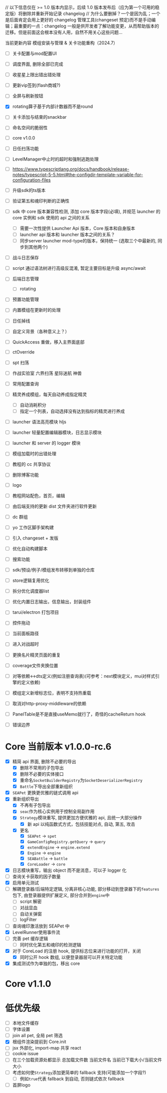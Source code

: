 // 以下信息仅在 >= 1.0 版本内显示，后续 1.0 版本发布后（应为第一个可用的稳定版）将删除并重新开始记录 changelog
// 为什么要删掉？一个是因为乱；一个是后面肯定会用上更好的 changelog 管理工具(changeset 预定)而不是手动编辑；最重要的一点：changelog 一般是供开发者了解功能变更，从而帮助版本的迁移。但是前面这会根本没有人用，自然不用关心这些问题...

当前更新内容 模组安装与管理 & 关卡功能重构（2024.7）

- [ ] 关卡配置与mod配置UI
- [ ] 调度界面, 删除全部已完成
- [ ] 收星星上限出错出错处理
- [ ] 更新vip签到(flash商城?)
- [ ] 全屏与刷新按钮
- [x] rotating算子基于内部计数器而不是round
- [ ] 关卡添加与结束的snackbar
- [ ] 命名空间的脆弱性
- [ ] core v1.0.0
- [ ] 日任扫荡功能
- [ ] LevelManager中止时的超时和强制逃跑处理

- [ ] https://www.typescriptlang.org/docs/handbook/release-notes/typescript-5-5.html#the-configdir-template-variable-for-configuration-files
- [ ] 升级sdk的ts版本
- [ ] 验证第五和魂印判断的正确性
- [ ] sdk 中 core 版本兼容性检测, 添加 core 版本字段(必填), 并规范 launcher 的 core 实例和 sdk 使用的 api 之间的关系
  - [ ] 需要一次性提供 Launcher Api 版本，Core 版本和自身版本
  - [ ] launcher api 版本和 launcher 版本之间的关系？
  - [ ] 同步server launcher mod-type的版本，保持统一 (选取三个中最新的, 同步到其他两个)
- [ ] 战斗日志保存
- [ ] script 通过语法树进行高级反混淆, 暂定主要目标是升级 async/await
- [ ] 后端日志管理
  - [ ] rotating
- [ ] 预置功能管理
- [ ] 内置模组在更新时的处理
- [ ] 日任掉线
- [ ] 自定义背景（各种意义上？）
- [ ] QuickAccess 重做，移入主界面底部
- [ ] ctOverride
- [ ] spt 扫荡
- [ ] 作战实验室 六界扫荡 星际迷航 神兽
- [ ] 常用配置查询
- [ ] 精灵养成模组，每天自动养成指定精灵
  - [ ] 自动消耗积分
  - [ ] 指定一个列表，自动选择没有达到指标的精灵进行养成
- [ ] launcher 语法高亮模块 hljs
- [ ] launcher 轻量配置编辑器模块，日志显示模块
- [ ] launcher 和 server 的 logger 模块
- [ ] 模组加载时的出错处理
- [ ] 教程的 cc 共享协议
- [ ] 删除博客功能
- [ ] logo
- [ ] 教程网站配色，首页，编辑
- [ ] 由后端支持的更新 dist 文件夹进行软件更新
- [ ] dc 群组
- [ ] yo 工作区脚手架构建
- [ ] 引入 changeset + 发版
- [ ] 优化自动构建脚本
- [ ] 搜索功能
- [ ] sdk/预设/例子/模组发布转移到单独的仓库
- [ ] store逻辑复用优化
- [ ] 拆分优化调度器list
- [ ] 优化内置日志输出，信息输出，封装组件
- [ ] tarui/electron 打包项目
- [ ] 控件拖动
- [ ] 当前面板路径
- [ ] 进入对战超时
- [ ] 更换名片精灵页面的重复
- [ ] coverage文件夹换位置
- [ ] 对等依赖<->dts定义(例如注册查询表)(可参考：next模块定义，mui对样式引擎的定义依赖)
- [ ] 模组定义新增标志位，表明不支持热重载
- [ ] 取消对http-proxy-middleware的依赖
- [ ] PanelTable是不是直接useMemo就行了，奇怪的cacheReturn hook
- [ ] 错误边界

# Core 当前版本 v1.0.0-rc.6

- [x] 精简 api 界面, 删除不必要的导出
  - [x] 删除不常用的子包导出
  - [x] 删除不必要的实体接口
  - [x] 重命名`SocketBuilderRegistry`为`SocketDeserializerRegistry`
  - [x] `Battle`下导出全部重新组织
- [x] `SEAPet` 更换更优雅的链式调用 api
- [x] 重新组织导出
  - [x] 不再有子包导出
  - [x] `seac`作为核心实例用于控制全局副作用
  - [x] `Strategy`模块重写, 提供更加方便优雅的 api, 且统一大部分操作
    - [x] 新 api 以纯函数式方式，包括技能对点, 自动, 第五, 攻击
  - [x] 更名
    - [x] `SEAPet` -> `spet`
    - [x] `GameConfigRegistry.getQuery` -> `query`
    - [x] `extendEngine` -> `engine.extend`
    - [x] `Engine` -> `engine`
    - [x] `SEABattle` -> `battle`
    - [x] `CoreLoader` -> `core`
- [x] 日志模块重写，输出 object 而不是消息，可以子 logger 化
- [ ] 查询关卡获取的因子数量
- [x] 启用单元测试
- [ ] 解耦登录器/后端特定逻辑, 分离非核心功能, 部分移动到登录器下的`features`包下, 由登录器提供扩展定义, 部分合并到`engine`中
  - [ ] script 解密
  - [ ] 对战显血
  - [ ] 自动关弹窗
  - [ ] logFilter
- [ ] 查询魂印激活放到 SEAPet 中
- [x] LevelRunner使用事件流
- [ ] 完善 pet 缓存逻辑
  - [ ] 同时优化第五和魂印的检测逻辑
- [x] 对于 CoreLoad 的注册 hook, 提供标志位来进行功能的打开，关闭
  - [x] 同时公开 hook 数组, 以便登录器层可以开关特定功能
- [x] 集成测试作为单独的包，移出 core

# Core v1.1.0

# 低优先级

- [ ] 本地文件缓存
- [ ] 字体设置
- [ ] join all pet, 全局 pet 筛选
- [x] 根组件渲染提前到 Core.init
- [ ] jsx 外部化, import-map 共享 react
- [ ] cookie issue
- [ ] 在三个加载资源处都显示 总加载文件数 当前文件名 当前已下载大小/当前文件大小
- [ ] 考虑如何使`Strategy`添加更简单的 fallback 支持(可能添加一个字段?)
  - [ ] 例如`true`代表 fallback 到自动, 否则链式依次 fallback
- [ ] 首屏logo

